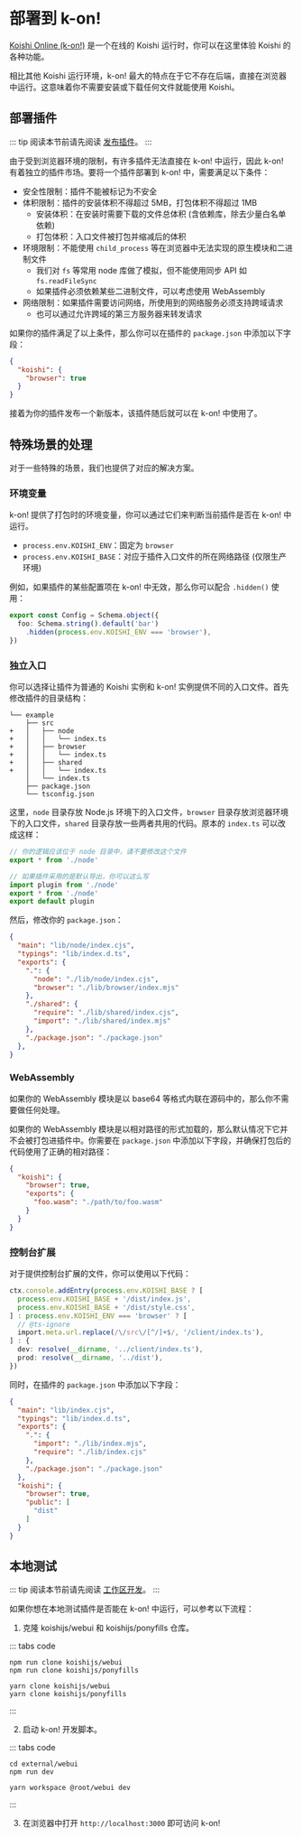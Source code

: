 # 部署到 k-on!

[Koishi Online (k-on!)](https://koishi.online/) 是一个在线的 Koishi 运行时，你可以在这里体验 Koishi 的各种功能。

相比其他 Koishi 运行环境，k-on! 最大的特点在于它不存在后端，直接在浏览器中运行。这意味着你不需要安装或下载任何文件就能使用 Koishi。

## 部署插件

::: tip
阅读本节前请先阅读 [发布插件](../guide/develop/publish.md)。
:::

由于受到浏览器环境的限制，有许多插件无法直接在 k-on! 中运行，因此 k-on! 有着独立的插件市场。要将一个插件部署到 k-on! 中，需要满足以下条件：

- 安全性限制：插件不能被标记为不安全
- 体积限制：插件的安装体积不得超过 5MB，打包体积不得超过 1MB
  - 安装体积：在安装时需要下载的文件总体积 (含依赖库，除去少量白名单依赖)
  - 打包体积：入口文件被打包并缩减后的体积
- 环境限制：不能使用 `child_process` 等在浏览器中无法实现的原生模块和二进制文件
  - 我们对 `fs` 等常用 node 库做了模拟，但不能使用同步 API 如 `fs.readFileSync`
  - 如果插件必须依赖某些二进制文件，可以考虑使用 WebAssembly
- 网络限制：如果插件需要访问网络，所使用到的网络服务必须支持跨域请求
  - 也可以通过允许跨域的第三方服务器来转发请求

如果你的插件满足了以上条件，那么你可以在插件的 `package.json` 中添加以下字段：

```json
{
  "koishi": {
    "browser": true
  }
}
```

接着为你的插件发布一个新版本，该插件随后就可以在 k-on! 中使用了。

## 特殊场景的处理

对于一些特殊的场景，我们也提供了对应的解决方案。

### 环境变量

k-on! 提供了打包时的环境变量，你可以通过它们来判断当前插件是否在 k-on! 中运行。

- `process.env.KOISHI_ENV`：固定为 `browser`
- `process.env.KOISHI_BASE`：对应于插件入口文件的所在网络路径 (仅限生产环境)

例如，如果插件的某些配置项在 k-on! 中无效，那么你可以配合 `.hidden()` 使用：

```ts
export const Config = Schema.object({
  foo: Schema.string().default('bar')
    .hidden(process.env.KOISHI_ENV === 'browser'),
})
```

### 独立入口

你可以选择让插件为普通的 Koishi 实例和 k-on! 实例提供不同的入口文件。首先修改插件的目录结构：

```diff{3-8}
└── example
    ├── src
+   │   ├── node
+   │   │   └── index.ts
+   │   ├── browser
+   │   │   └── index.ts
+   │   ├── shared
+   │   │   └── index.ts
    │   └── index.ts
    ├── package.json
    └── tsconfig.json
```

这里，`node` 目录存放 Node.js 环境下的入口文件，`browser` 目录存放浏览器环境下的入口文件，`shared` 目录存放一些两者共用的代码。原本的 `index.ts` 可以改成这样：

```ts
// 你的逻辑应该位于 node 目录中，请不要修改这个文件
export * from './node'

// 如果插件采用的是默认导出，你可以这么写
import plugin from './node'
export * from './node'
export default plugin
```

然后，修改你的 `package.json`：

```json title=package.json
{
  "main": "lib/node/index.cjs",
  "typings": "lib/index.d.ts",
  "exports": {
    ".": {
      "node": "./lib/node/index.cjs",
      "browser": "./lib/browser/index.mjs"
    },
    "./shared": {
      "require": "./lib/shared/index.cjs",
      "import": "./lib/shared/index.mjs"
    },
    "./package.json": "./package.json"
  },
}
```

### WebAssembly

如果你的 WebAssembly 模块是以 base64 等格式内联在源码中的，那么你不需要做任何处理。

如果你的 WebAssembly 模块是以相对路径的形式加载的，那么默认情况下它并不会被打包进插件中。你需要在 `package.json` 中添加以下字段，并确保打包后的代码使用了正确的相对路径：

```json
{
  "koishi": {
    "browser": true,
    "exports": {
      "foo.wasm": "./path/to/foo.wasm"
    }
  }
}
```

### 控制台扩展

对于提供控制台扩展的文件，你可以使用以下代码：

```ts
ctx.console.addEntry(process.env.KOISHI_BASE ? [
  process.env.KOISHI_BASE + '/dist/index.js',
  process.env.KOISHI_BASE + '/dist/style.css',
] : process.env.KOISHI_ENV === 'browser' ? [
  // @ts-ignore
  import.meta.url.replace(/\/src\/[^/]+$/, '/client/index.ts'),
] : {
  dev: resolve(__dirname, '../client/index.ts'),
  prod: resolve(__dirname, '../dist'),
})
```

同时，在插件的 `package.json` 中添加以下字段：

```json
{
  "main": "lib/index.cjs",
  "typings": "lib/index.d.ts",
  "exports": {
    ".": {
      "import": "./lib/index.mjs",
      "require": "./lib/index.cjs"
    },
    "./package.json": "./package.json"
  },
  "koishi": {
    "browser": true,
    "public": [
      "dist"
    ]
  }
}
```

## 本地测试

::: tip
阅读本节前请先阅读 [工作区开发](../guide/develop/workspace.md)。
:::

如果你想在本地测试插件是否能在 k-on! 中运行，可以参考以下流程：

1. 克隆 koishijs/webui 和 koishijs/ponyfills 仓库。

::: tabs code
```npm
npm run clone koishijs/webui
npm run clone koishijs/ponyfills
```
```yarn
yarn clone koishijs/webui
yarn clone koishijs/ponyfills
```
:::

2. 启动 k-on! 开发脚本。

::: tabs code
```npm
cd external/webui
npm run dev
```
```yarn
yarn workspace @root/webui dev
```
:::

3. 在浏览器中打开 `http://localhost:3000` 即可访问 k-on!
